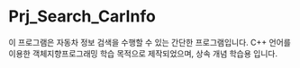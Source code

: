 # Prj_Search_CarInfo

이 프로그램은 자동차 정보 검색을 수행할 수 있는 간단한 프로그램입니다. 
C++ 언어를 이용한 객체지향프로그래밍 학습 목적으로 제작되었으며, 상속 개념 학습용 입니다.
